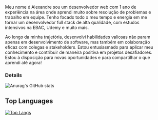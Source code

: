 Meu nome é Alexandre sou um desenvolvedor web com 1 ano de experiência na área onde aprendi muito sobre resolução de problemas e trabalho em equipe. Tenho focado todo o meu tempo e energia em me tornar um desenvolvedor full stack de alta qualidade, com estudos intensivos na EBAC, Udemy e muito mais.

Ao longo da minha trajetória, desenvolvi habilidades valiosas não param apenas em desenvolvimento de software, mas também em colaboração eficaz com colegas e stakeholders. Estou entusiasmado para aplicar meu conhecimento e contribuir de maneira positiva em projetos desafiadores. Estou à disposição para novas oportunidades e para compartilhar o que aprendi até agora!

### Details
![Anurag's GitHub stats](https://github-readme-stats.vercel.app/api?username=coder-gaia&show_icons=true&theme=tokyonight)

## Top Languages
[![Top Langs](https://github-readme-stats.vercel.app/api/top-langs/?username=coder-gaia&layout=donut)](https://github.com/anuraghazra/github-readme-stats)




<!---
coder-gaia/coder-gaia is a ✨ special ✨ repository because its `README.md` (this file) appears on your GitHub profile.
You can click the Preview link to take a look at your changes.
--->
